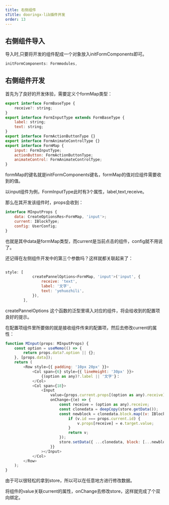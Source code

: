 ```yaml
---
title: 右侧组件
sTitle: dooringx-lib插件开发
order: 13
---
```


## 右侧组件导入

导入时,只要将开发的组件配成一个对象放入initFormComponents即可。

```js
initFormComponents: Formmodules,
```

## 右侧组件开发

首先为了良好的开发体验，需要定义个formMap类型：

```js
export interface FormBaseType {
	receive?: string;
}
export interface FormInputType extends FormBaseType {
	label: string;
	text: string;
}
export interface FormActionButtonType {}
export interface FormAnimateControlType {}
export interface FormMap {
	input: FormInputType;
	actionButton: FormActionButtonType;
	animateControl: FormAnimateControlType;
}
```
formMap的键名就是initFormComponents键名，formMap的值对应组件需要收到的值。

以input组件为例，FormInputType此时有3个属性，label,text,receive。

那么在其开发该组件时，props会收到：

```js
interface MInputProps {
	data: CreateOptionsRes<FormMap, 'input'>;
	current: IBlockType;
    config: UserConfig;
}
```
也就是其中data是formMap类型，而current是当前点击的组件，config就不用说了。

还记得在左侧组件开发中的第三个参数吗？这样就都关联起来了：

```js

style: [
			createPannelOptions<FormMap, 'input'>('input', {
				receive: 'text',  
				label: '文字',
				text: 'yehuozhili',
			}),
		],

```
createPannelOptions 这个函数的泛型里填入对应的组件，将会给收到的配置项良好的提示。

在配置项组件里所要做的就是接收组件传来的配置项，然后去修改current的属性：


```js
function MInput(props: MInputProps) {
	const option = useMemo(() => {
		return props.data?.option || {};
	}, [props.data]);
	return (
		<Row style={{ padding: '10px 20px' }}>
			<Col span={6} style={{ lineHeight: '30px' }}>
				{(option as any)?.label || '文字'}：
			</Col>
			<Col span={18}>
				<Input
					value={props.current.props[(option as any).receive] || ''}
					onChange={(e) => {
						const receive = (option as any).receive;
						const clonedata = deepCopy(store.getData());
						const newblock = clonedata.block.map((v: IBlockType) => {
							if (v.id === props.current.id) {
								v.props[receive] = e.target.value;
							}
							return v;
						});
						store.setData({ ...clonedata, block: [...newblock] });
					}}
				></Input>
			</Col>
		</Row>
	);
}
```

由于可以很轻松的拿到store，所以可以在任意地方进行修改数据。

将组件的value关联current的属性，onChange去修改store，这样就完成了个双向绑定。
